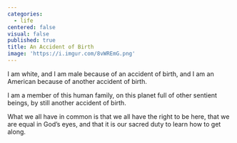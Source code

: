 ```yaml
---
categories:
  - life
centered: false
visual: false
published: true
title: An Accident of Birth
image: 'https://i.imgur.com/8vWREmG.png'
---
```

I am white, and I am male
because of an accident of birth,
and I am an American
because of another 
accident of birth.

I am a member of this human family,
on this planet full of other sentient beings,
by still another accident of birth.

What we all have in common
is that we all have the right to be here,
that we are equal in God’s eyes,
and that it is our sacred duty
to learn how to get along.

